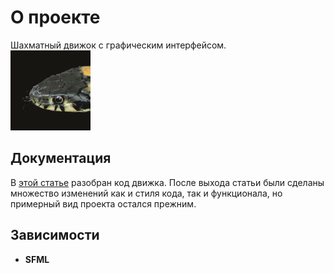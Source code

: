 # О проекте
Шахматный движок с графическим интерфейсом.<br>
![logotype](data/images/logotype.png)
## Документация
В [этой статье](https://habr.com/ru/articles/682122/) разобран код движка. После выхода статьи были сделаны множество изменений как и стиля кода, так и функционала, но примерный вид проекта остался прежним.
## Зависимости
* **SFML**
